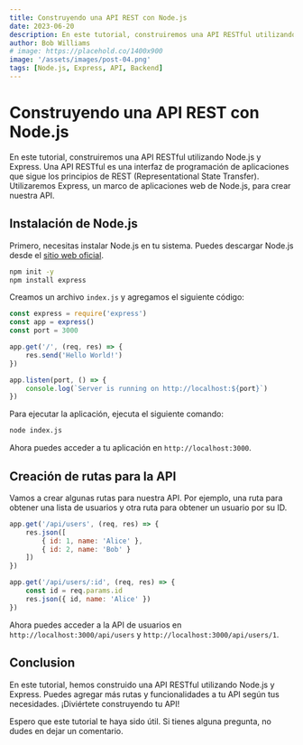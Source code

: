 ```yaml
---
title: Construyendo una API REST con Node.js
date: 2023-06-20
description: En este tutorial, construiremos una API RESTful utilizando Node.js y Express.
author: Bob Williams
# image: https://placehold.co/1400x900
image: '/assets/images/post-04.png'
tags: [Node.js, Express, API, Backend]
---
```


# Construyendo una API REST con Node.js

En este tutorial, construiremos una API RESTful utilizando Node.js y Express. Una API RESTful es una interfaz de programación de aplicaciones que sigue los principios de REST (Representational State Transfer). Utilizaremos Express, un marco de aplicaciones web de Node.js, para crear nuestra API.

## Instalación de Node.js

Primero, necesitas instalar Node.js en tu sistema. Puedes descargar Node.js desde el [sitio web oficial](https://nodejs.org/).

```bash
npm init -y
npm install express
```

Creamos un archivo `index.js` y agregamos el siguiente código:

```javascript
const express = require('express')
const app = express()
const port = 3000

app.get('/', (req, res) => {
    res.send('Hello World!')
})

app.listen(port, () => {
    console.log(`Server is running on http://localhost:${port}`)
})
```

Para ejecutar la aplicación, ejecuta el siguiente comando:

```bash
node index.js
```

Ahora puedes acceder a tu aplicación en `http://localhost:3000`.

## Creación de rutas para la API

Vamos a crear algunas rutas para nuestra API. Por ejemplo, una ruta para obtener una lista de usuarios y otra ruta para obtener un usuario por su ID.

```javascript
app.get('/api/users', (req, res) => {
    res.json([
        { id: 1, name: 'Alice' },
        { id: 2, name: 'Bob' }
    ])
})

app.get('/api/users/:id', (req, res) => {
    const id = req.params.id
    res.json({ id, name: 'Alice' })
})
```

Ahora puedes acceder a la API de usuarios en `http://localhost:3000/api/users` y `http://localhost:3000/api/users/1`.

## Conclusion

En este tutorial, hemos construido una API RESTful utilizando Node.js y Express. Puedes agregar más rutas y funcionalidades a tu API según tus necesidades. ¡Diviértete construyendo tu API!

Espero que este tutorial te haya sido útil. Si tienes alguna pregunta, no dudes en dejar un comentario.
